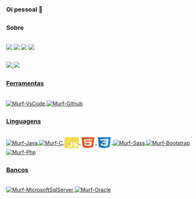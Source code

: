### Oi pessoal 👋

##
### Sobre
<div style="display: inline_block"><br>
  <a href = "mailto:murfera@gmail.com"><img src="https://img.shields.io/badge/-Gmail-%23333?style=for-the-badge&logo=gmail&logoColor=white" target="_blank"></a>
 	<a href="https://twitter.com/Murfera" target="_blank"><img src="https://img.shields.io/badge/Twitter-1DA1F2?style=for-the-badge&logo=twitter&logoColor=white" target="_blank"></a>
<a href="https://github.com/Murfera" target="_blank"><img src="https://img.shields.io/badge/GitHub-100000?style=for-the-badge&logo=github&logoColor=white" target="_blank"></a>    
  <a href="https://www.facebook.com/david.nascimento.1048" target="_blank"><img src="https://img.shields.io/badge/Facebook-1877F2?style=for-the-badge&logo=facebook&logoColor=white" target="_blank"></a>  
</div>

##
 <div>
  <a href="https://github.com/Murfera">
  <img height="180em" src="https://github-readme-stats.vercel.app/api?username=murfera&show_icons=true&theme=dark&include_all_commits=true&count_private=true"/>
  <img height="180em" src="https://github-readme-stats.vercel.app/api/top-langs/?username=murfera&layout=compact&langs_count=7&theme=dark"/>
</div>

##
### Ferramentas
<div style="display: inline_block"><br>
  <img align="center" alt="Murf-VsCode" height="30" width="40" src="https://cdn.jsdelivr.net/gh/devicons/devicon/icons/vscode/vscode-original.svg">
  <img align="center" alt="Murf-Github" height="50" width="60" src="https://cdn.jsdelivr.net/gh/devicons/devicon/icons/github/github-original-wordmark.svg">  
</div>  
  
##
### Linguagens
<div style="display: inline_block"><br>
  <img align="center" alt="Murf-Java" height="30" width="40" src="https://cdn.jsdelivr.net/gh/devicons/devicon/icons/java/java-original.svg">
  <img align="center" alt="Murf-C" height="30" width="40" src="https://cdn.jsdelivr.net/gh/devicons/devicon/icons/c/c-original.svg">
  <img align="center" alt="Murf-Js" height="30" width="40" src="https://raw.githubusercontent.com/devicons/devicon/master/icons/javascript/javascript-plain.svg">
  <img align="center" alt="Murf-HTML" height="30" width="40" src="https://raw.githubusercontent.com/devicons/devicon/master/icons/html5/html5-original.svg">
  <img align="center" alt="Murf-CSS" height="30" width="40" src="https://raw.githubusercontent.com/devicons/devicon/master/icons/css3/css3-original.svg">
  <img align="center" alt="Murf-Sass" height="30" width="40" src="https://cdn.jsdelivr.net/gh/devicons/devicon/icons/sass/sass-original.svg">
  <img align="center" alt="Murf-Bootstrap" height="30" width="40" src="https://cdn.jsdelivr.net/gh/devicons/devicon/icons/bootstrap/bootstrap-plain.svg">  
  <img align="center" alt="Murf-Php" height="30" width="40" src="https://cdn.jsdelivr.net/gh/devicons/devicon/icons/php/php-plain.svg">    
</div>

##
### Bancos
<div style="display: inline_block"><br>
  <img align="center" alt="Murf-MicrosoftSqlServer" height="50" width="60" src="https://cdn.jsdelivr.net/gh/devicons/devicon/icons/microsoftsqlserver/microsoftsqlserver-plain.svg">
  <img align="center" alt="Murf-Oracle" height="50" width="60" src="https://cdn.jsdelivr.net/gh/devicons/devicon/icons/oracle/oracle-original.svg">  
</div>
  

